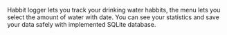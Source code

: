 ﻿Habbit logger lets you track your drinking water habbits, the menu lets you select the amount of water with date.
You can see your statistics and save your data safely with implemented SQLite database.